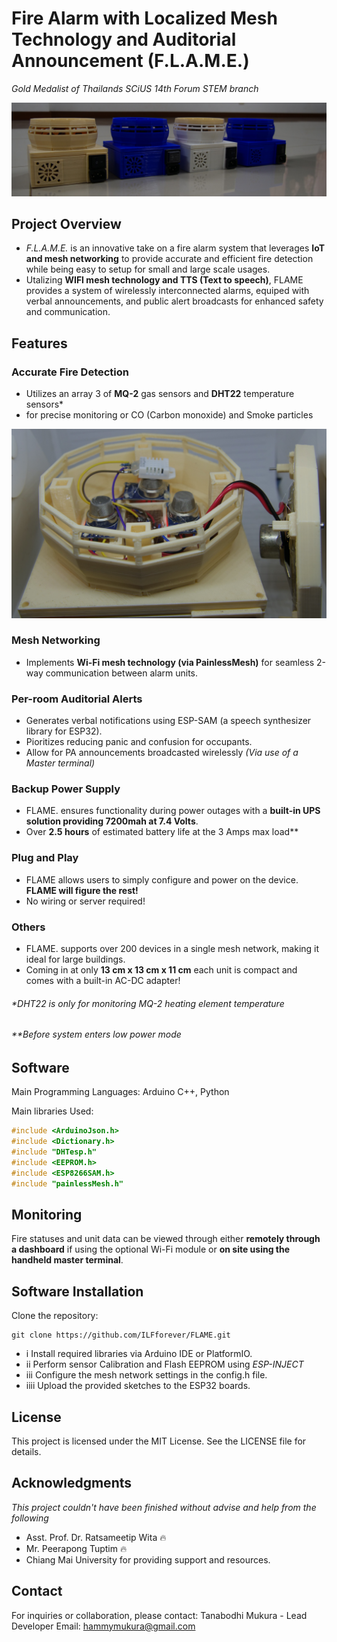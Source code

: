 # Fire Alarm with Localized Mesh Technology and Auditorial Announcement (F.L.A.M.E.)
*Gold Medalist of Thailands SCiUS 14th Forum STEM branch*

![alt text](https://github.com/ILFforever/F.L.A.M.E./blob/main/image/lineup.jpg "FLAME units")

## Project Overview

- *F.L.A.M.E.* is an innovative take on a fire alarm system that leverages **IoT and mesh networking** to provide accurate and efficient fire detection while being easy to setup for small and large scale usages. 
- Utalizing **WIFI mesh technology and TTS (Text to speech)**, FLAME provides a system of wirelessly interconnected alarms, equiped with verbal announcements, and public alert broadcasts for enhanced safety and communication.

## Features

### Accurate Fire Detection
- Utilizes an array 3 of **MQ-2** gas sensors and **DHT22** temperature sensors*
- for precise monitoring or CO (Carbon monoxide) and Smoke particles

![alt text](https://github.com/ILFforever/F.L.A.M.E./blob/main/image/top_off.JPG "Sensor service lid removed")

### Mesh Networking
- Implements **Wi-Fi mesh technology (via PainlessMesh)** for seamless 2-way communication between alarm units.

### Per-room Auditorial Alerts
- Generates verbal notifications using ESP-SAM (a speech synthesizer library for ESP32).
- Pioritizes reducing panic and confusion for occupants.
- Allow for PA announcements broadcasted wirelessly *(Via use of a Master terminal)*

### Backup Power Supply
- FLAME. ensures functionality during power outages with a **built-in UPS solution providing 7200mah at 7.4 Volts**.
- Over **2.5 hours** of estimated battery life at the 3 Amps max load** 

### Plug and Play
- FLAME allows users to simply configure and power on the device. **FLAME will figure the rest!**
- No wiring or server required!

### Others
- FLAME. supports over 200 devices in a single mesh network, making it ideal for large buildings.
- Coming in at only **13 cm x 13 cm x 11 cm** each unit is compact and comes with a built-in AC-DC adapter!

######  *DHT22 is only for monitoring MQ-2 heating element temperature
###### **Before system enters low power mode

## Software
Main Programming Languages: Arduino C++, Python

Main libraries Used:
```c
#include <ArduinoJson.h>
#include <Dictionary.h>
#include "DHTesp.h"
#include <EEPROM.h>
#include <ESP8266SAM.h>
#include "painlessMesh.h"
```

## Monitoring

Fire statuses and unit data can be viewed through either **remotely through a dashboard** if using the optional Wi-Fi module or **on site using the handheld master terminal**.

## Software Installation

Clone the repository:
```
git clone https://github.com/ILFforever/FLAME.git
```
- i Install required libraries via Arduino IDE or PlatformIO.
- ii Perform sensor Calibration and Flash EEPROM using *ESP-INJECT*
- iii Configure the mesh network settings in the config.h file.
- iiii Upload the provided sketches to the ESP32 boards.

## License

This project is licensed under the MIT License. See the LICENSE file for details.

## Acknowledgments
*This project couldn't have been finished without advise and help from the following*
- Asst. Prof. Dr. Ratsameetip Wita 🔥
-  Mr. Peerapong Tuptim 🔥
-  Chiang Mai University for providing support and resources.

## Contact

For inquiries or collaboration, please contact:
Tanabodhi Mukura - Lead Developer
Email: hammymukura@gmail.com
